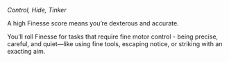 
*Control, Hide, Tinker*

A high Finesse score means you’re dexterous and accurate. 

You’ll roll Finesse for tasks that require fine motor control - being precise, careful, and quiet—like using fine tools, escaping notice, or striking with an exacting aim.